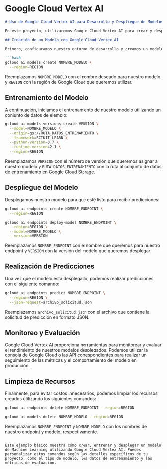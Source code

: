 # Google Cloud Vertex AI

```markdown
# Uso de Google Cloud Vertex AI para Desarrollo y Despliegue de Modelos de Machine Learning

En este proyecto, utilizaremos Google Cloud Vertex AI para crear y desplegar modelos de Machine Learning a gran escala. A continuación, se presenta un ejemplo básico de cómo realizar este proceso.

## Creación de un Modelo con Google Cloud Vertex AI

Primero, configuramos nuestro entorno de desarrollo y creamos un modelo con la siguiente secuencia de comandos utilizando Google Cloud SDK:

```bash
gcloud ai models create NOMBRE_MODELO \
  --region=REGION
```

Reemplazamos `NOMBRE_MODELO` con el nombre deseado para nuestro modelo y `REGION` con la región de Google Cloud que queremos utilizar.

## Entrenamiento del Modelo

A continuación, iniciamos el entrenamiento de nuestro modelo utilizando un conjunto de datos de ejemplo:

```bash
gcloud ai models versions create VERSION \
  --model=NOMBRE_MODELO \
  --origin=gs://RUTA_DATOS_ENTRENAMIENTO \
  --framework=SCIKIT_LEARN \
  --python-version=3.7 \
  --runtime-version=2.1 \
  --region=REGION
```

Reemplazamos `VERSION` con el número de versión que queremos asignar a nuestro modelo y `RUTA_DATOS_ENTRENAMIENTO` con la ruta al conjunto de datos de entrenamiento en Google Cloud Storage.

## Despliegue del Modelo

Desplegamos nuestro modelo para que esté listo para recibir predicciones:

```bash
gcloud ai endpoints create NOMBRE_ENDPOINT \
  --region=REGION

gcloud ai endpoints deploy-model NOMBRE_ENDPOINT \
  --region=REGION \
  --model=NOMBRE_MODELO \
  --version=VERSION
```

Reemplazamos `NOMBRE_ENDPOINT` con el nombre que queremos para nuestro endpoint y `VERSION` con la versión del modelo que queremos desplegar.

## Realización de Predicciones

Una vez que el modelo está desplegado, podemos realizar predicciones con el siguiente comando:

```bash
gcloud ai endpoints predict NOMBRE_ENDPOINT \
  --region=REGION \
  --json-request=archivo_solicitud.json
```

Reemplazamos `archivo_solicitud.json` con el archivo que contiene la solicitud de predicción en formato JSON.

## Monitoreo y Evaluación

Google Cloud Vertex AI proporciona herramientas para monitorear y evaluar el rendimiento de nuestros modelos desplegados. Podemos utilizar la consola de Google Cloud o las API correspondientes para realizar un seguimiento de las métricas y el comportamiento del modelo en producción.

## Limpieza de Recursos

Finalmente, para evitar costos innecesarios, podemos limpiar los recursos creados utilizando los siguientes comandos:

```bash
gcloud ai endpoints delete NOMBRE_ENDPOINT --region=REGION

gcloud ai models delete NOMBRE_MODELO --region=REGION
```

Reemplazamos `NOMBRE_ENDPOINT` y `NOMBRE_MODELO` con los nombres de nuestro endpoint y modelo, respectivamente.

```

Este ejemplo básico muestra cómo crear, entrenar y desplegar un modelo de Machine Learning utilizando Google Cloud Vertex AI. Puedes personalizar estos comandos según los detalles específicos de tu proyecto, como el tipo de modelo, los datos de entrenamiento y las métricas de evaluación.